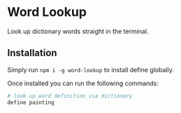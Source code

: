 # Word Lookup

Look up dictionary words straight in the terminal.

## Installation

Simply run `npm i -g word-lookup` to install define globally.

Once installed you can run the following commands:

```bash
# look up word definition via dictionary
define painting
```
